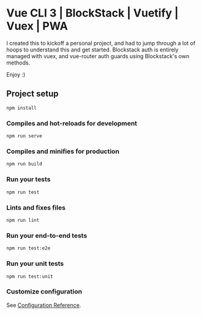 # Vue CLI 3 | BlockStack | Vuetify | Vuex | PWA

I created this to kickoff a personal project, and had to jump through a lot of hoops to understand this and get started. Blockstack auth is entirely managed with vuex, and vue-router auth guards using Blockstack's own methods.

Enjoy :)

## Project setup
```
npm install
```

### Compiles and hot-reloads for development
```
npm run serve
```

### Compiles and minifies for production
```
npm run build
```

### Run your tests
```
npm run test
```

### Lints and fixes files
```
npm run lint
```

### Run your end-to-end tests
```
npm run test:e2e
```

### Run your unit tests
```
npm run test:unit
```

### Customize configuration
See [Configuration Reference](https://cli.vuejs.org/config/).
